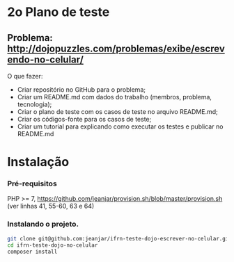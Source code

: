 # 2o Plano de teste

## Problema: http://dojopuzzles.com/problemas/exibe/escrevendo-no-celular/

O que fazer:
- Criar repositório no GitHub para o problema;
- Criar um README.md com dados do trabalho (membros, problema, tecnologia);
- Criar o plano de teste com os casos de teste no arquivo README.md;
- Criar os códigos-fonte para os casos de teste;
- Criar um tutorial para explicando como executar os testes e publicar no README.md





# Instalação
### Pré-requisitos
PHP >= 7, https://github.com/jeanjar/provision.sh/blob/master/provision.sh (ver linhas 41, 55-60, 63 e 64)

### Instalando o projeto.
```sh
git clone git@github.com:jeanjar/ifrn-teste-dojo-escrever-no-celular.git
cd ifrn-teste-dojo-no-celular
composer install
```
